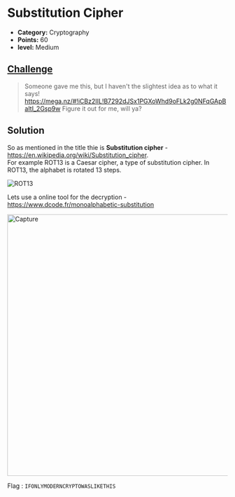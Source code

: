 # Substitution Cipher

* **Category:** Cryptography 
* **Points:** 60
* **level:** Medium 

## [Challenge](https://ctflearn.com/challenge/238)

> Someone gave me this, but I haven't the slightest idea as to what it says! 
> https://mega.nz/#!iCBz2IIL!B7292dJSx1PGXoWhd9oFLk2g0NFqGApBaItI_2Gsp9w Figure it out for me, will ya?

## Solution

So as mentioned in the title thie is **Substitution cipher** - https://en.wikipedia.org/wiki/Substitution_cipher.  
For example ROT13 is a Caesar cipher, a type of substitution cipher. In ROT13, the alphabet is rotated 13 steps.    

![ROT13](https://user-images.githubusercontent.com/57364083/78028736-20110200-7368-11ea-8f99-f98d74b9d513.png)

Lets use a online tool for the decryption - https://www.dcode.fr/monoalphabetic-substitution  

<img width="597" alt="Capture" src="https://user-images.githubusercontent.com/57364083/78028902-69f9e800-7368-11ea-840f-54ab588248b8.PNG">








Flag : ```IFONLYMODERNCRYPTOWASLIKETHIS```

